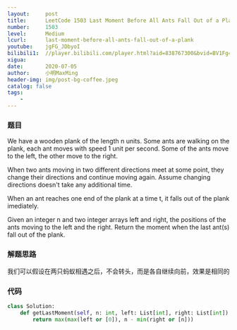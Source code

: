 ```yaml
---
layout:     post
title:      LeetCode 1503 Last Moment Before All Ants Fall Out of a Plank (Python)
number:     1503
level:      Medium
lcurl:      last-moment-before-all-ants-fall-out-of-a-plank
youtube:    jgFG_JDbyoI
bilibili1:  //player.bilibili.com/player.html?aid=838767300&bvid=BV1Fg4y1i7na&cid=209422826&page=1
xigua:      
date:       2020-07-05
author:     小明MaxMing
header-img: img/post-bg-coffee.jpeg
catalog: false
tags:
    - 
---
```


### 题目

We have a wooden plank of the length n units. Some ants are walking on the plank, each ant moves with speed 1 unit per second. Some of the ants move to the left, the other move to the right.

When two ants moving in two different directions meet at some point, they change their directions and continue moving again. Assume changing directions doesn't take any additional time.

When an ant reaches one end of the plank at a time t, it falls out of the plank imediately.

Given an integer n and two integer arrays left and right, the positions of the ants moving to the left and the right. Return the moment when the last ant(s) fall out of the plank.



### 解题思路

我们可以假设在两只蚂蚁相遇之后，不会转头，而是各自继续向前，效果是相同的

### 代码
```python
class Solution:
    def getLastMoment(self, n: int, left: List[int], right: List[int]) -> int:
        return max(max(left or [0]), n - min(right or [n]))
```
